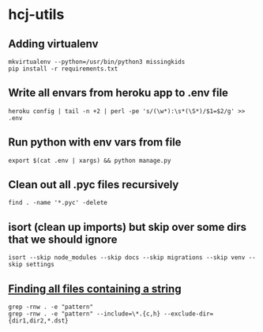 # hcj-utils
## Adding virtualenv
```
mkvirtualenv --python=/usr/bin/python3 missingkids
pip install -r requirements.txt
```

## Write all envars from heroku app to .env file
```
heroku config | tail -n +2 | perl -pe 's/(\w*):\s*(\S*)/$1=$2/g' >> .env
```

## Run python with env vars from file
```
export $(cat .env | xargs) && python manage.py
```

## Clean out all .pyc files recursively
```
find . -name '*.pyc' -delete
```

## isort (clean up imports) but skip over some dirs that we should ignore
```
isort --skip node_modules --skip docs --skip migrations --skip venv --skip settings
```

## [Finding all files containing a string](http://stackoverflow.com/a/16957078)
```
grep -rnw . -e "pattern"
grep -rnw . -e "pattern" --include=\*.{c,h} --exclude-dir={dir1,dir2,*.dst}
```
